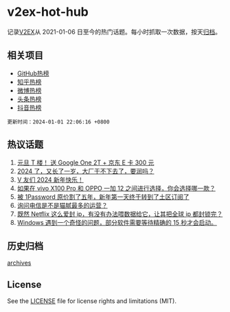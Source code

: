 # v2ex-hot-hub

 记录[V2EX](https://www.v2ex.com/)从 2021-01-06 日至今的热门话题。每小时抓取一次数据，按天[归档](archives)。
 
 ## 相关项目

- [GitHub热榜](https://github.com/snaildev/github-hot-hub)
- [知乎热榜](https://github.com/snaildev/zhihu-hot-hub)
- [微博热榜](https://github.com/snaildev/weibo-hot-hub)
- [头条热榜](https://github.com/snaildev/toutiao-hot-hub)
- [抖音热榜](https://github.com/snaildev/douyin-hot-hub)


 `更新时间：2024-01-01 22:06:16 +0800`

## 热议话题

1. [元旦 T 楼！ 送 Google One 2T + 京东 E 卡 300 元](https://www.v2ex.com/t/1004976)
1. [2024 了，又长了一岁，大厂干不下去了，要润吗？](https://www.v2ex.com/t/1004896)
1. [V 友们 2024 新年快乐！](https://www.v2ex.com/t/1004877)
1. [如果在 vivo X100 Pro 和 OPPO 一加 12 之间进行选择，你会选择哪一款？](https://www.v2ex.com/t/1004916)
1. [被 1Password 原价割了五年，新年第一天终于转到了土区订阅了](https://www.v2ex.com/t/1004913)
1. [询问电信是不是猫腻最多的运营？](https://www.v2ex.com/t/1004881)
1. [既然 Netflix 这么爱封 ip，有没有办法喂数据给它，让其把全球 ip 都封锁完？](https://www.v2ex.com/t/1004905)
1. [Windows 遇到一个奇怪的问题，部分软件需要等待精确的 15 秒才会启动。](https://www.v2ex.com/t/1004865)

## 历史归档

[archives](archives)

## License

See the [LICENSE](LICENSE) file for license rights and limitations (MIT).
